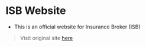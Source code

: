 # ISB Website

- This is an official website for Insurance Broker (ISB)
> Visit original site [here](https://isb.co.th)